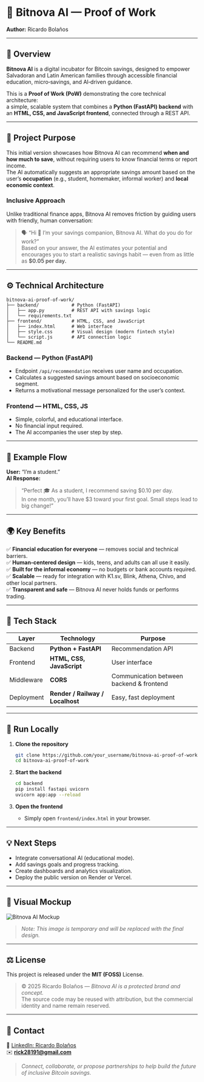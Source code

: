 # 🌟 Bitnova AI — Proof of Work  
**Author:** Ricardo Bolaños  

---

## 🧠 Overview

**Bitnova AI** is a digital incubator for Bitcoin savings, designed to empower Salvadoran and Latin American families through accessible financial education, micro‑savings, and AI‑driven guidance.  

This is a **Proof of Work (PoW)** demonstrating the core technical architecture:  
a simple, scalable system that combines a **Python (FastAPI) backend** with an **HTML, CSS, and JavaScript frontend**, connected through a REST API.

---

## 🎯 Project Purpose

This initial version showcases how Bitnova AI can recommend **when and how much to save**, without requiring users to know financial terms or report income.  
The AI automatically suggests an appropriate savings amount based on the user’s **occupation** (e.g., student, homemaker, informal worker) and **local economic context**.

### Inclusive Approach
Unlike traditional finance apps, Bitnova AI removes friction by guiding users with friendly, human conversation:

> 🗣️ “Hi 👋 I’m your savings companion, Bitnova AI. What do you do for work?”  
> Based on your answer, the AI estimates your potential and encourages you to start a realistic savings habit — even from as little as **$0.05 per day.**

---

## ⚙️ Technical Architecture

```
bitnova-ai-proof-of-work/
├── backend/            # Python (FastAPI)
│   ├── app.py          # REST API with savings logic
│   └── requirements.txt
├── frontend/           # HTML, CSS, and JavaScript
│   ├── index.html      # Web interface
│   ├── style.css       # Visual design (modern fintech style)
│   └── script.js       # API connection logic
└── README.md
```

### Backend — Python (FastAPI)
- Endpoint `/api/recommendation` receives user name and occupation.  
- Calculates a suggested savings amount based on socioeconomic segment.  
- Returns a motivational message personalized for the user’s context.

### Frontend — HTML, CSS, JS
- Simple, colorful, and educational interface.  
- No financial input required.  
- The AI accompanies the user step by step.

---

## 🧩 Example Flow

**User:** “I’m a student.”  
**AI Response:**  
> “Perfect 🎓 As a student, I recommend saving $0.10 per day.  
> In one month, you’ll have $3 toward your first goal. Small steps lead to big change!”

---

## 🌍 Key Benefits

✅ **Financial education for everyone** — removes social and technical barriers.  
✅ **Human‑centered design** — kids, teens, and adults can all use it easily.  
✅ **Built for the informal economy** — no budgets or bank accounts required.  
✅ **Scalable** — ready for integration with K1.sv, Blink, Athena, Chivo, and other local partners.  
✅ **Transparent and safe** — Bitnova AI never holds funds or performs trading.  

---

## 🧱 Tech Stack

| Layer | Technology | Purpose |
|-------|-------------|----------|
| Backend | **Python + FastAPI** | Recommendation API |
| Frontend | **HTML, CSS, JavaScript** | User interface |
| Middleware | **CORS** | Communication between backend & frontend |
| Deployment | **Render / Railway / Localhost** | Easy, fast deployment |

---

## 🚀 Run Locally

1. **Clone the repository**
   ```bash
   git clone https://github.com/your_username/bitnova-ai-proof-of-work.git
   cd bitnova-ai-proof-of-work
   ```

2. **Start the backend**
   ```bash
   cd backend
   pip install fastapi uvicorn
   uvicorn app:app --reload
   ```

3. **Open the frontend**
   - Simply open `frontend/index.html` in your browser.

---

## 💡 Next Steps

- Integrate conversational AI (educational mode).  
- Add savings goals and progress tracking.  
- Create dashboards and analytics visualization.  
- Deploy the public version on Render or Vercel.  

---

## 📸 Visual Mockup
![Bitnova AI Mockup](design/mockup-bitnova-ai.png)  
> *Note: This image is temporary and will be replaced with the final design.*

---

## ⚖️ License

This project is released under the **MIT (FOSS)** License.  
> © 2025 Ricardo Bolaños — *Bitnova AI is a protected brand and concept.*  
> The source code may be reused with attribution, but the commercial identity and name remain reserved.

---

## 🤝 Contact

💼 [LinkedIn: Ricardo Bolaños](https://www.linkedin.com/in/ricbol/)  
✉️ **rick28191@gmail.com**  

> *Connect, collaborate, or propose partnerships to help build the future of inclusive Bitcoin savings.*
